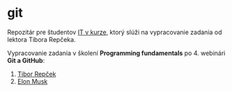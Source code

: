 # git
Repozitár pre študentov [IT v kurze](https://www.itvkurze.sk/), ktorý slúži na vypracovanie zadania od lektora Tibora Repčeka.

Vypracovanie zadania v školení **Programming fundamentals** po 4. webinári **Git a GitHub**:

1. [Tibor Repček](https://github.com/tiborepcek)
1. [Elon Musk](https://github.com/elonmusk)
